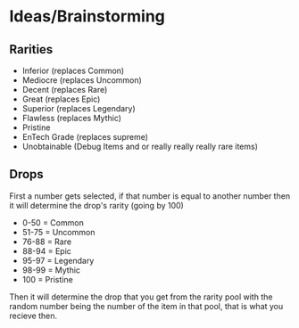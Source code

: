 # Ideas/Brainstorming

## Rarities
- Inferior (replaces Common)
- Mediocre (replaces Uncommon)
- Decent (replaces Rare)
- Great (replaces Epic)
- Superior (replaces Legendary)
- Flawless (replaces Mythic)
- Pristine
- EnTech Grade (replaces supreme)
- Unobtainable (Debug Items and or really really really rare items)

## Drops
First a number gets selected, if that number is equal to another number then it will determine the drop's rarity (going by 100)
- 0-50 = Common
- 51-75 = Uncommon
- 76-88 = Rare
- 88-94 = Epic
- 95-97 = Legendary
- 98-99 = Mythic
- 100 = Pristine

Then it will determine the drop that you get from the rarity pool with the random number being the number of the item in that pool, that is what you recieve then.